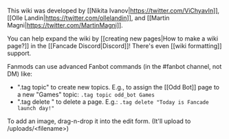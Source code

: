 This wiki was developed by [[Nikita Ivanov|https://twitter.com/ViChyavIn]], [[Olle Landin|https://twitter.com/ollelandin]], and [[Martin Magni|https://twitter.com/MartinMagni]].

You can help expand the wiki by [[creating new pages|How to make a wiki page?]] in the [[Fancade Discord|Discord]]! There's even [[wiki formatting]] support.

Fanmods can use advanced Fanbot commands (in the #fanbot channel, not DM) like:
- ".tag topic" to create new topics. E.g., to assign the [[Odd Bot]] page to a new "Games" topic: `.tag topic odd_bot Games`
- ".tag delete <page>" to delete a page. E.g.: `.tag delete "Today is Fancade launch day!"`

To add an image, drag-n-drop it into the edit form. (It'll upload to /uploads/\<filename\>)